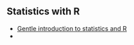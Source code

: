 ## Statistics with R

- [Gentle introduction to statistics and R](https://tinystats.github.io/teacups-giraffes-and-statistics/01_introToR.html)
- 
